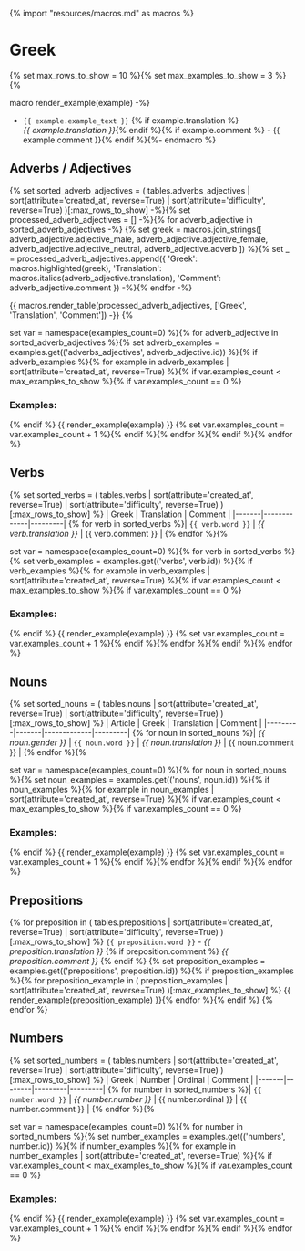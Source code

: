 {% import "resources/macros.md" as macros %}
# Greek
{% 
set max_rows_to_show = 10 %}{% 
set max_examples_to_show = 3 
%}{% 

macro render_example(example) -%}
- `{{ example.example_text }}`
    {% if example.translation %}    
    *{{ example.translation }}*{% endif %}{% if example.comment %} - {{ example.comment }}{% 
    endif %}{%- 
endmacro %}

## Adverbs / Adjectives
{% set sorted_adverb_adjectives = (
    tables.adverbs_adjectives
    | sort(attribute='created_at', reverse=True)
    | sort(attribute='difficulty', reverse=True)
)[:max_rows_to_show] -%}{% 
set processed_adverb_adjectives = [] -%}{% 
for adverb_adjective in sorted_adverb_adjectives -%}
    {% set greek = macros.join_strings([
    adverb_adjective.adjective_male,
    adverb_adjective.adjective_female,
    adverb_adjective.adjective_neutral,
    adverb_adjective.adverb
]) %}{% 
    set _ = processed_adverb_adjectives.append({
        'Greek': macros.highlighted(greek),
        'Translation': macros.italics(adverb_adjective.translation),
        'Comment': adverb_adjective.comment
    }) -%}{% 
endfor -%}

{{ macros.render_table(processed_adverb_adjectives, ['Greek', 'Translation', 'Comment']) -}}
{% 

set var = namespace(examples_count=0) 
%}{% 
for adverb_adjective in sorted_adverb_adjectives %}{% 
    set adverb_examples = examples.get(('adverbs_adjectives', adverb_adjective.id)) %}{% 
    if adverb_examples %}{% 
        for example in adverb_examples | sort(attribute='created_at', reverse=True) %}{% 
            if var.examples_count < max_examples_to_show %}{% 
                if var.examples_count == 0 %}
### Examples:
{%              endif %}
{{ render_example(example) }}
{%              set var.examples_count = var.examples_count + 1 %}{% 
            endif %}{% 
        endfor %}{% 
    endif %}{% 
endfor %}


## Verbs
{% set sorted_verbs = (
    tables.verbs
    | sort(attribute='created_at', reverse=True)
    | sort(attribute='difficulty', reverse=True)
    )[:max_rows_to_show] 
%}
| Greek | Translation | Comment |
|-------|-------------|---------|
{% for verb in sorted_verbs %}| `{{ verb.word }}` | *{{ verb.translation }}* | {{ verb.comment }} |
{% endfor %}{%

set var = namespace(examples_count=0) 
%}{% 
for verb in sorted_verbs %}{% 
    set verb_examples = examples.get(('verbs', verb.id)) %}{% 
    if verb_examples %}{% 
        for example in verb_examples | sort(attribute='created_at', reverse=True) %}{% 
            if var.examples_count < max_examples_to_show %}{% 
                if var.examples_count == 0 %}
### Examples:
{%              endif %}
{{ render_example(example) }}
{%              set var.examples_count = var.examples_count + 1 %}{% 
            endif %}{% 
        endfor %}{% 
    endif %}{% 
endfor %}


## Nouns
{% set sorted_nouns = (
    tables.nouns
    | sort(attribute='created_at', reverse=True)
    | sort(attribute='difficulty', reverse=True)
    )[:max_rows_to_show] 
%}
| Article | Greek | Translation | Comment |
|---------|-------|-------------|---------|
{% for noun in sorted_nouns %}| *{{ noun.gender }}* | `{{ noun.word }}` | *{{ noun.translation }}* | {{ noun.comment }} |
{% endfor %}{%

set var = namespace(examples_count=0) 
%}{% 
for noun in sorted_nouns %}{% 
    set noun_examples = examples.get(('nouns', noun.id)) %}{% 
    if noun_examples %}{% 
        for example in noun_examples | sort(attribute='created_at', reverse=True) %}{% 
            if var.examples_count < max_examples_to_show %}{% 
                if var.examples_count == 0 %}
### Examples:
{%              endif %}
{{ render_example(example) }}
{%              set var.examples_count = var.examples_count + 1 %}{% 
            endif %}{% 
        endfor %}{% 
    endif %}{% 
endfor %}

## Prepositions

{% for preposition in (
    tables.prepositions
    | sort(attribute='created_at', reverse=True)
    | sort(attribute='difficulty', reverse=True)
    )[:max_rows_to_show] %}
`{{ preposition.word }}` - *{{ preposition.translation }}*
{% 
    if preposition.comment %}
*{{ preposition.comment }}*
{%  endif %}
{% set preposition_examples = examples.get(('prepositions', preposition.id)) %}{% 
    if preposition_examples %}{% 
        for preposition_example in (
            preposition_examples
            | sort(attribute='created_at', reverse=True)
        )[:max_examples_to_show] %}
{{          render_example(preposition_example) }}{% 
        endfor %}{% 
    endif %}
{% endfor %}

## Numbers
{% set sorted_numbers = (
    tables.numbers
    | sort(attribute='created_at', reverse=True)
    | sort(attribute='difficulty', reverse=True)
    )[:max_rows_to_show] 
%}
| Greek | Number | Ordinal | Comment |
|-------|--------|---------|---------|
{% for number in sorted_numbers %}| `{{ number.word }}` | *{{ number.number }}* | {{ number.ordinal }} | {{ number.comment }} |
{% endfor %}{%

set var = namespace(examples_count=0) 
%}{% 
for number in sorted_numbers %}{% 
    set number_examples = examples.get(('numbers', number.id)) %}{% 
    if number_examples %}{% 
        for example in number_examples | sort(attribute='created_at', reverse=True) %}{% 
            if var.examples_count < max_examples_to_show %}{% 
                if var.examples_count == 0 %}
### Examples:
{%              endif %}
{{ render_example(example) }}
{%              set var.examples_count = var.examples_count + 1 %}{% 
            endif %}{% 
        endfor %}{% 
    endif %}{% 
endfor %}

